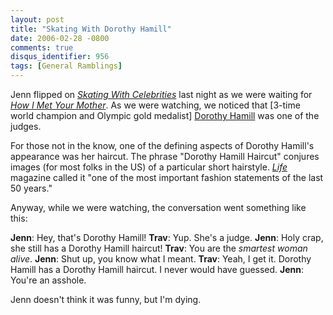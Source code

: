 ```yaml
---
layout: post
title: "Skating With Dorothy Hamill"
date: 2006-02-28 -0800
comments: true
disqus_identifier: 956
tags: [General Ramblings]
---
```

Jenn flipped on [*Skating With
Celebrities*](http://www.fox.com/skating/) last night as we were waiting
for [*How I Met Your
Mother*](http://www.cbs.com/primetime/how_i_met_your_mother/). As we
were watching, we noticed that [3-time world champion and Olympic gold
medalist] [Dorothy Hamill](http://www.usolympicteam.com/26_13371.htm)
was one of the judges.

 For those not in the know, one of the defining aspects of Dorothy
Hamill's appearance was her haircut. The phrase "Dorothy Hamill Haircut"
conjures images (for most folks in the US) of a particular short
hairstyle. [*Life*](http://www.life.com) magazine called it "one of the
most important fashion statements of the last 50 years."

 Anyway, while we were watching, the conversation went something like
this:

 **Jenn**: Hey, that's Dorothy Hamill!
 **Trav**: Yup. She's a judge.
 **Jenn**: Holy crap, she still has a Dorothy Hamill haircut!
 **Trav**: You are the *smartest woman alive*.
 **Jenn**: Shut up, you know what I meant.
 **Trav**: Yeah, I get it. Dorothy Hamill has a Dorothy Hamill haircut.
I never would have guessed.
 **Jenn**: You're an asshole.

 Jenn doesn't think it was funny, but I'm dying.
